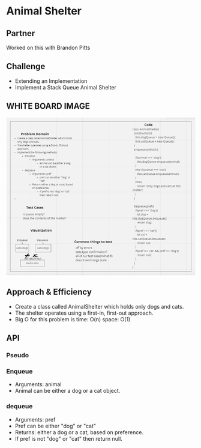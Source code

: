 # Animal Shelter

## Partner

Worked on this with Brandon Pitts

## Challenge

- Extending an Implementation
- Implement a Stack Queue Animal Shelter

## WHITE BOARD IMAGE

![WHITE BOARD](./img/animal-shelter.png)

## Approach & Efficiency

- Create a class called AnimalShelter which holds only dogs and cats.
- The shelter operates using a first-in, first-out approach.
- Big O for this problem is time: O(n) space: O(1)

## API

### Pseudo

### Enqueue

- Arguments: animal
- Animal can be either a dog or a cat object.

### dequeue

- Arguments: pref
- Pref can be either "dog" or "cat"
- Returns: either a dog or a cat, based on preference.
- If pref is not "dog" or "cat" then return null.
